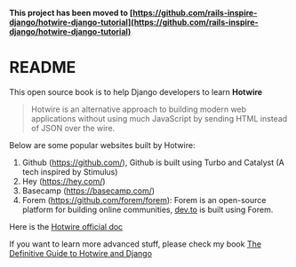 **This project has been moved to [https://github.com/rails-inspire-django/hotwire-django-tutorial](https://github.com/rails-inspire-django/hotwire-django-tutorial)**

# README

This open source book is to help Django developers to learn **Hotwire**

> Hotwire is an alternative approach to building modern web applications without using much JavaScript by sending HTML instead of JSON over the wire.

Below are some popular websites built by Hotwire:

1. Github (https://github.com/), Github is built using Turbo and Catalyst (A tech inspired by Stimulus)
2. Hey (https://hey.com/)
3. Basecamp (https://basecamp.com/)
4. Forem (https://github.com/forem/forem): Forem is an open-source platform for building online communities, [dev.to](https://dev.to/) is built using Forem.
 
Here is the [Hotwire official doc](https://hotwire.dev/)

If you want to learn more advanced stuff, please check my book [The Definitive Guide to Hotwire and Django](https://leanpub.com/hotwire-django)
